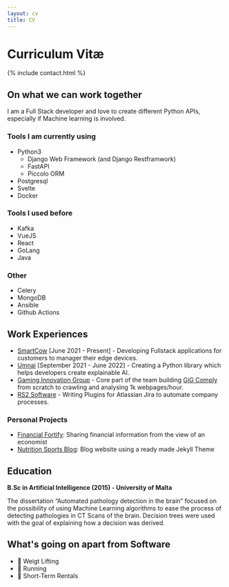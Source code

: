 ```yaml
---
layout: cv
title: CV
---
```


# Curriculum Vitæ

{% include contact.html %}

## On what we can work together

I am a Full Stack developer and love to create different Python APIs, especially if Machine learning is involved.

### Tools I am currently using

* Python3
  * Django Web Framework (and Django Restframwork)
  * FastAPI
  * Piccolo ORM
* Postgresql
* Svelte
* Docker


### Tools I used before

* Kafka
* VueJS
* React
* GoLang
* Java

### Other

* Celery
* MongoDB
* Ansible
* Github Actions

## Work Experiences

* [SmartCow](https://www.smartcow.ai/) [June 2021 - Present] - Developing Fullstack applications for customers to manager their edge devices.
* [Umnai](https://umnai.com/) [September 2021 - June 2022] - Creating a Python library which helps developers create explainable AI.
* [Gaming Innovation Group](https://www.gig.com/) - Core part of the team building [GiG Comply](https://comply.gig.com/) from scratch to crawling and analysing 1k webpages/hour.
* [RS2 Software](https://www.rs2.com/) - Writing Plugins for Atlassian Jira to automate company processes.

### Personal Projects

* [Financial Fortify](https://financialfortify.com): Sharing financial information from the view of an economist
* [Nutrition Sports Blog](https://rebmdsportsnutrition.com/): Blog website using a ready made Jekyll Theme

## Education

**B.Sc in Artificial Intelligence (2015) - University of Malta**

The dissertation “Automated pathology detection in the brain” focused on the possibility of using Machine Learning algorithms to ease the process of detecting pathologies in CT Scans of the brain. Decision trees were used with the goal of explaining how a decision was derived.


## What's going on apart from Software

* 💪 Weigt Lifting
* 🏃 Running
* 🏡 Short-Term Rentals
